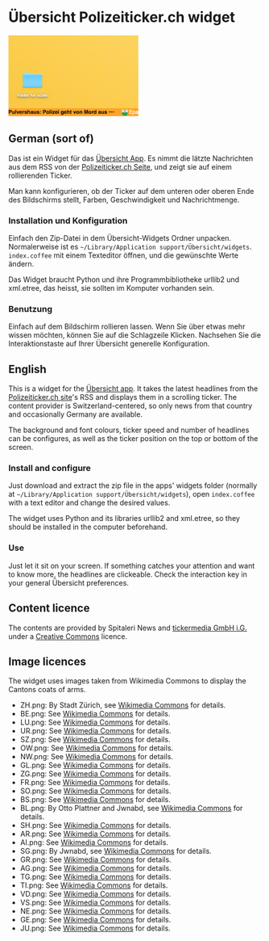 # Übersicht Polizeiticker.ch widget

![Screenshot](/screenshot.png?raw=true "Screenshot")

## German (sort of)

Das ist ein Widget für das [Übersicht App](http://tracesof.net/uebersicht/). 
Es nimmt die lätzte Nachrichten aus dem RSS von der [Polizeiticker.ch Seite](http://www.polizeiticker.ch/index.html),
und zeigt sie auf einem rollierenden Ticker.

Man kann konfigurieren, ob der Ticker auf dem unteren oder oberen Ende des Bildschirms stellt,
Farben, Geschwindigkeit und Nachrichtmenge.

### Installation und Konfiguration
Einfach den Zip-Datei in dem Übersicht-Widgets Ordner unpacken. Normalerweise ist es `~/Library/Application support/Übersicht/widgets`.
`index.coffee` mit einem Texteditor öffnen, und die gewünschte Werte ändern.

Das Widget braucht Python und ihre Programmbibliotheke urllib2 und xml.etree, das heisst, sie sollten im Komputer vorhanden sein.

### Benutzung
Einfach auf dem Bildschirm rollieren lassen. Wenn Sie über etwas mehr wissen möchten, 
können Sie auf die Schlagzeile Klicken. Nachsehen Sie die Interaktionstaste auf Ihrer Übersicht generelle Konfiguration. 

## English

This is a widget for the [Übersicht app](http://tracesof.net/uebersicht/).
It takes the latest headlines from the [Polizeiticker.ch site](http://www.polizeiticker.ch/index.html)'s RSS
and displays them in a scrolling ticker. The content provider is Switzerland-centered, so only news from 
that country and occasionally Germany are available.

The background and font colours, ticker speed and number of headlines can be configures,
as well as the ticker position on the top or bottom of the screen.

###  Install and configure
Just download and extract the zip file in the apps' widgets folder (normally at `~/Library/Application support/Übersicht/widgets`),
open `index.coffee` with a text editor and change the desired values.

The widget uses Python and its libraries urllib2 and xml.etree, so they should be installed in the computer beforehand.

### Use
Just let it sit on your screen. If something catches your attention and want to know more, 
the headlines are clickeable. Check the interaction key in your general Übersicht preferences.

## Content licence
The contents are provided by Spitaleri News and [tickermedia GmbH i.G.](http://www.polizeiticker.ch/rechtliches/impressum/)
under a [Creative Commons](https://creativecommons.org/licenses/by-sa/3.0/) licence.

## Image licences
The widget uses images taken from Wikimedia Commons to display the Cantons coats of arms.

* ZH.png: By Stadt Zürich, see [Wikimedia Commons](https://commons.wikimedia.org/wiki/File:Wappen_Z%C3%BCrich_matt.svg) for details.
* BE.png: See [Wikimedia Commons](https://commons.wikimedia.org/wiki/File%3AWappen_Bern_matt.svg) for details.
* LU.png: See [Wikimedia Commons](https://commons.wikimedia.org/wiki/File%3AWappen_Luzern_matt.svg) for details.
* UR.png: See [Wikimedia Commons](https://commons.wikimedia.org/wiki/File%3AWappen_Uri_matt.svg) for details.
* SZ.png: See [Wikimedia Commons](https://commons.wikimedia.org/wiki/File%3AWappen_des_Kantons_Schwyz.svg) for details.
* OW.png: See [Wikimedia Commons](https://commons.wikimedia.org/wiki/File%3AWappen_Obwalden_matt.svg) for details.
* NW.png: See [Wikimedia Commons](https://commons.wikimedia.org/wiki/File%3AWappen_Nidwalden_matt.svg) for details.
* GL.png: See [Wikimedia Commons](https://commons.wikimedia.org/wiki/File%3AWappen_Glarus_matt.svg) for details.
* ZG.png: See [Wikimedia Commons](https://commons.wikimedia.org/wiki/File%3AWappen_Zug_matt.svg) for details.
* FR.png: See [Wikimedia Commons](https://commons.wikimedia.org/wiki/File%3AWappen_Freiburg_matt.svg) for details.
* SO.png: See [Wikimedia Commons](https://commons.wikimedia.org/wiki/File%3AWappen_Solothurn_matt.svg) for details.
* BS.png: See [Wikimedia Commons](https://commons.wikimedia.org/wiki/File%3AWappen_Basel-Stadt_matt.svg) for details.
* BL.png: By Otto Plattner and Jwnabd, see [Wikimedia Commons](https://commons.wikimedia.org/wiki/File%3ACoat_of_arms_of_Kanton_Basel-Landschaft.svg) for details.
* SH.png: See [Wikimedia Commons](https://commons.wikimedia.org/wiki/File%3AWappen_Schaffhausen_matt.svg) for details.
* AR.png: See [Wikimedia Commons](https://commons.wikimedia.org/wiki/File%3AWappen_Appenzell_Ausserrhoden_matt.svg) for details.
* AI.png: See [Wikimedia Commons](https://commons.wikimedia.org/wiki/File%3AWappen_Appenzell_Innerrhoden_matt.svg) for details.
* SG.png: By Jwnabd, see [Wikimedia Commons](https://commons.wikimedia.org/wiki/File%3ACoat_of_arms_of_canton_of_St._Gallen.svg) for details.
* GR.png: See [Wikimedia Commons](https://commons.wikimedia.org/wiki/File%3AWappen_Graub%C3%BCnden_matt.svg) for details.
* AG.png: See [Wikimedia Commons](https://commons.wikimedia.org/wiki/File%3AWappen_Aargau_matt.svg) for details.
* TG.png: See [Wikimedia Commons](https://commons.wikimedia.org/wiki/File%3AWappen_Thurgau_matt.svg) for details.
* TI.png: See [Wikimedia Commons](https://commons.wikimedia.org/wiki/File%3AWappen_Tessin_matt.svg) for details.
* VD.png: See [Wikimedia Commons](https://commons.wikimedia.org/wiki/File%3AWappen_Waadt_matt.svg) for details.
* VS.png: See [Wikimedia Commons](https://commons.wikimedia.org/wiki/File%3AWappen_Wallis_matt.svg) for details.
* NE.png: See [Wikimedia Commons](https://commons.wikimedia.org/wiki/File%3AWappen_Neuenburg_matt.svg) for details.
* GE.png: See [Wikimedia Commons](https://commons.wikimedia.org/wiki/File%3AWappen_Genf_matt.svg) for details.
* JU.png: See [Wikimedia Commons](https://commons.wikimedia.org/wiki/File%3AWappen_Jura_matt.svg) for details.